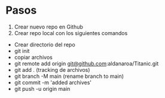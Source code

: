 # Pasos

1. Crear nuevo repo en Github
2. Crear repo local con los siguientes comandos
- Crear directorio del repo
- git init
- copiar archivos
- git remote add origin git@github.com:aldanaroa/Titanic.git
- git add . (tracking de archivos)
- git branch -M main (rename branch to main)
- git commit -m 'added archives'
- git push -u origin main
